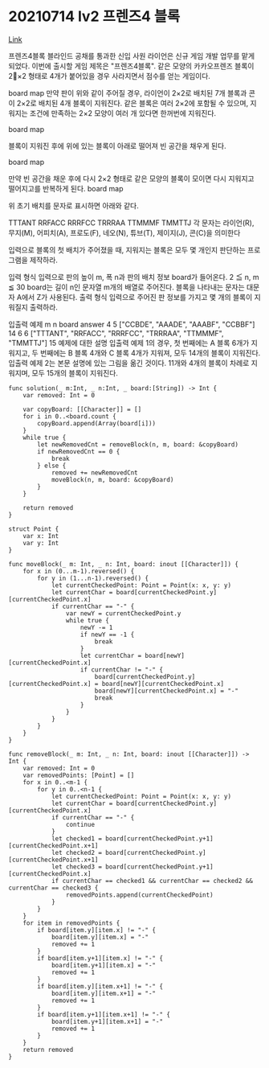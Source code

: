 # 20210714 lv2 프렌즈4 블록
[Link](https://programmers.co.kr/learn/courses/30/lessons/42587)  

프렌즈4블록
블라인드 공채를 통과한 신입 사원 라이언은 신규 게임 개발 업무를 맡게 되었다. 이번에 출시할 게임 제목은 "프렌즈4블록".
같은 모양의 카카오프렌즈 블록이 2×2 형태로 4개가 붙어있을 경우 사라지면서 점수를 얻는 게임이다.

board map
만약 판이 위와 같이 주어질 경우, 라이언이 2×2로 배치된 7개 블록과 콘이 2×2로 배치된 4개 블록이 지워진다. 같은 블록은 여러 2×2에 포함될 수 있으며, 지워지는 조건에 만족하는 2×2 모양이 여러 개 있다면 한꺼번에 지워진다.

board map

블록이 지워진 후에 위에 있는 블록이 아래로 떨어져 빈 공간을 채우게 된다.

board map

만약 빈 공간을 채운 후에 다시 2×2 형태로 같은 모양의 블록이 모이면 다시 지워지고 떨어지고를 반복하게 된다.
board map

위 초기 배치를 문자로 표시하면 아래와 같다.

TTTANT
RRFACC
RRRFCC
TRRRAA
TTMMMF
TMMTTJ
각 문자는 라이언(R), 무지(M), 어피치(A), 프로도(F), 네오(N), 튜브(T), 제이지(J), 콘(C)을 의미한다

입력으로 블록의 첫 배치가 주어졌을 때, 지워지는 블록은 모두 몇 개인지 판단하는 프로그램을 제작하라.

입력 형식
입력으로 판의 높이 m, 폭 n과 판의 배치 정보 board가 들어온다.
2 ≦ n, m ≦ 30
board는 길이 n인 문자열 m개의 배열로 주어진다. 블록을 나타내는 문자는 대문자 A에서 Z가 사용된다.
출력 형식
입력으로 주어진 판 정보를 가지고 몇 개의 블록이 지워질지 출력하라.

입출력 예제
m    n    board    answer
4    5    ["CCBDE", "AAADE", "AAABF", "CCBBF"]    14
6    6    ["TTTANT", "RRFACC", "RRRFCC", "TRRRAA", "TTMMMF", "TMMTTJ"]    15
예제에 대한 설명
입출력 예제 1의 경우, 첫 번째에는 A 블록 6개가 지워지고, 두 번째에는 B 블록 4개와 C 블록 4개가 지워져, 모두 14개의 블록이 지워진다.
입출력 예제 2는 본문 설명에 있는 그림을 옮긴 것이다. 11개와 4개의 블록이 차례로 지워지며, 모두 15개의 블록이 지워진다.


```
func solution(_ m:Int, _ n:Int, _ board:[String]) -> Int {
    var removed: Int = 0
        
    var copyBoard: [[Character]] = []
    for i in 0..<board.count {
        copyBoard.append(Array(board[i]))
    }
    while true {
        let newRemovedCnt = removeBlock(n, m, board: &copyBoard)
        if newRemovedCnt == 0 {
            break
        } else {
            removed += newRemovedCnt
            moveBlock(n, m, board: &copyBoard)
        }
    }
    
    return removed
}

struct Point {
    var x: Int
    var y: Int
}

func moveBlock(_ m: Int, _ n: Int, board: inout [[Character]]) {
    for x in (0...m-1).reversed() {
        for y in (1...n-1).reversed() {
            let currentCheckedPoint: Point = Point(x: x, y: y)
            let currentChar = board[currentCheckedPoint.y][currentCheckedPoint.x]
            if currentChar == "-" {
                var newY = currentCheckedPoint.y
                while true {
                    newY -= 1
                    if newY == -1 {
                        break
                    }
                    let currentChar = board[newY][currentCheckedPoint.x]
                    if currentChar != "-" {
                        board[currentCheckedPoint.y][currentCheckedPoint.x] = board[newY][currentCheckedPoint.x]
                        board[newY][currentCheckedPoint.x] = "-"
                        break
                    }
                }
            }
        }
    }
}

func removeBlock(_ m: Int, _ n: Int, board: inout [[Character]]) -> Int {
    var removed: Int = 0
    var removedPoints: [Point] = []
    for x in 0..<m-1 {
        for y in 0..<n-1 {
            let currentCheckedPoint: Point = Point(x: x, y: y)
            let currentChar = board[currentCheckedPoint.y][currentCheckedPoint.x]
            if currentChar == "-" {
                continue
            }
            let checked1 = board[currentCheckedPoint.y+1][currentCheckedPoint.x+1]
            let checked2 = board[currentCheckedPoint.y][currentCheckedPoint.x+1]
            let checked3 = board[currentCheckedPoint.y+1][currentCheckedPoint.x]
            if currentChar == checked1 && currentChar == checked2 && currentChar == checked3 {
                removedPoints.append(currentCheckedPoint)
            }
        }
    }
    for item in removedPoints {
        if board[item.y][item.x] != "-" {
            board[item.y][item.x] = "-"
            removed += 1
        }
        if board[item.y+1][item.x] != "-" {
            board[item.y+1][item.x] = "-"
            removed += 1
        }
        if board[item.y][item.x+1] != "-" {
            board[item.y][item.x+1] = "-"
            removed += 1
        }
        if board[item.y+1][item.x+1] != "-" {
            board[item.y+1][item.x+1] = "-"
            removed += 1
        }
    }
    return removed
}
```
